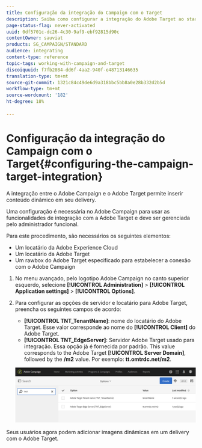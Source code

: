 ```yaml
---
title: Configuração da integração do Campaign com o Target
description: Saiba como configurar a integração do Adobe Target ao start usando conteúdo dinâmico no Adobe Campaign.
page-status-flag: never-activated
uuid: 0df5701c-dc26-4c30-9af9-ebf92815d90c
contentOwner: sauviat
products: SG_CAMPAIGN/STANDARD
audience: integrating
content-type: reference
topic-tags: working-with-campaign-and-target
discoiquuid: f7fb2084-dd6f-4aa2-940f-e48713146635
translation-type: tm+mt
source-git-commit: 1321c84c49de6d9a318bbc5bb8a0e28b332d2b5d
workflow-type: tm+mt
source-wordcount: '182'
ht-degree: 18%

---
```



# Configuração da integração do Campaign com o Target{#configuring-the-campaign-target-integration}

A integração entre o Adobe Campaign e o Adobe Target permite inserir conteúdo dinâmico em seu delivery.

Uma configuração é necessária no Adobe Campaign para usar as funcionalidades de integração com a Adobe Target e deve ser gerenciada pelo administrador funcional.

Para este procedimento, são necessários os seguintes elementos:

* Um locatário da Adobe Experience Cloud
* Um locatário da Adobe Target
* Um rawbox do Adobe Target especificado para estabelecer a conexão com o Adobe Campaign

1. No menu avançado, pelo logotipo Adobe Campaign no canto superior esquerdo, selecione **[!UICONTROL Administration]** > **[!UICONTROL Application settings]** > **[!UICONTROL Options]**.
1. Para configurar as opções de servidor e locatário para Adobe Target, preencha os seguintes campos de acordo:

   * **[!UICONTROL TNT_TenantName]**: nome do locatário do Adobe Target. Esse valor corresponde ao nome do **[!UICONTROL Client]** do Adobe Target.
   * **[!UICONTROL TNT_EdgeServer]**: Servidor Adobe Target usado para integração. Essa opção já é fornecida por padrão. This value corresponds to the Adobe Target **[!UICONTROL Server Domain]**, followed by the **/m2** value. Por exemplo: **tt.omtrdc.net/m2**.

   ![](assets/tar_options.png)

Seus usuários agora podem adicionar imagens dinâmicas em um delivery com o Adobe Target.
